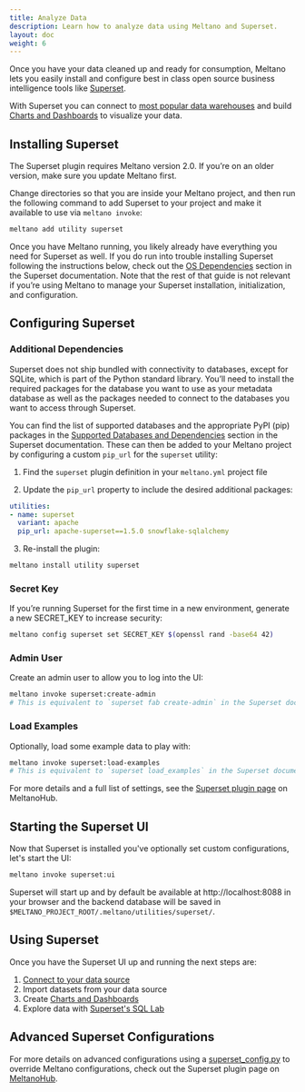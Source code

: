 ```yaml
---
title: Analyze Data
description: Learn how to analyze data using Meltano and Superset.
layout: doc
weight: 6
---
```


Once you have your data cleaned up and ready for consumption, Meltano lets you easily install and configure best in class open source business intelligence tools like [Superset](https://superset.apache.org/).

With Superset you can connect to [most popular data warehouses](https://superset.apache.org/docs/databases/installing-database-drivers) and build [Charts and Dashboards](https://superset.apache.org/docs/creating-charts-dashboards/creating-your-first-dashboard) to visualize your data.

## Installing Superset

The Superset plugin requires Meltano version 2.0. If you’re on an older version, make sure you update Meltano first.

Change directories so that you are inside your Meltano project,
and then run the following command to add Superset
to your project and make it available to use via `meltano invoke`:

```bash
meltano add utility superset
```

Once you have Meltano running, you likely already have everything you need for Superset as well. If you do run into trouble installing Superset following the instructions below, check out the [OS Dependencies](https://superset.apache.org/docs/installation/installing-superset-from-scratch/#os-dependencies) section in the Superset documentation. Note that the rest of that guide is not relevant if you’re using Meltano to manage your Superset installation, initialization, and configuration.

## Configuring Superset

### Additional Dependencies
Superset does not ship bundled with connectivity to databases, except for SQLite, which is part of the Python standard library.
You’ll need to install the required packages for the database you want to use as your metadata database as well as the packages needed to connect to the databases you want to access through Superset.

You can find the list of supported databases and the appropriate PyPI (pip) packages in the [Supported Databases and Dependencies](https://superset.apache.org/docs/databases/installing-database-drivers/#supported-databases-and-dependencies) section in the Superset documentation.
These can then be added to your Meltano project by configuring a custom `pip_url` for the `superset` utility:

1. Find the `superset` plugin definition in your `meltano.yml` project file

2. Update the `pip_url` property to include the desired additional packages:
```yaml
utilities:
- name: superset
  variant: apache
  pip_url: apache-superset==1.5.0 snowflake-sqlalchemy
```
3. Re-install the plugin:

```bash
meltano install utility superset
```

### Secret Key
If you’re running Superset for the first time in a new environment, generate a new SECRET_KEY to increase security:

```bash
meltano config superset set SECRET_KEY $(openssl rand -base64 42)
```

### Admin User
Create an admin user to allow you to log into the UI:

```bash
meltano invoke superset:create-admin
# This is equivalent to `superset fab create-admin` in the Superset documentation
```

### Load Examples

Optionally, load some example data to play with:

```bash
meltano invoke superset:load-examples
# This is equivalent to `superset load_examples` in the Superset documentation
```

For more details and a full list of settings, see the [Superset plugin page](https://hub.meltano.com/utilities/superset) on MeltanoHub.


## Starting the Superset UI

Now that Superset is installed you've optionally set custom configurations, let's start the UI:

```bash
meltano invoke superset:ui
```

Superset will start up and by default be available at http://localhost:8088 in your browser and the backend database will be saved in `$MELTANO_PROJECT_ROOT/.meltano/utilities/superset/`.

## Using Superset

Once you have the Superset UI up and running the next steps are:

1. [Connect to your data source](https://superset.apache.org/docs/databases/db-connection-ui)
2. Import datasets from your data source
3. Create [Charts and Dashboards](https://superset.apache.org/docs/creating-charts-dashboards/creating-your-first-dashboard)
4. Explore data with [Superset's SQL Lab](https://superset.apache.org/docs/creating-charts-dashboards/exploring-data)

## Advanced Superset Configurations

For more details on advanced configurations using a [superset_config.py](https://superset.apache.org/docs/installation/configuring-superset) to override Meltano configurations, check out the Superset plugin page on [MeltanoHub](https://hub.meltano.com/utilities/superset#advanced-configuration).
